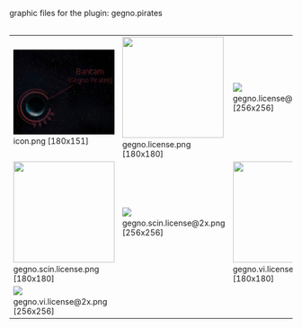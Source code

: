 graphic files for the plugin: gegno.pirates<br>
<br>
<table>
	<tr>
		<td><img src="https://github.com/zuckung/endless-sky-plugins/blob/main/myplugins/gegno.pirates/icon.png?raw=true" width="180" height="151"><br>
		icon.png [180x151]</td>
		<td><img src="https://github.com/zuckung/endless-sky-plugins/blob/main/myplugins/gegno.pirates/images/outfit/gegno.license.png?raw=true" width="180" height="180"><br>
		gegno.license.png [180x180]</td>
		<td><img src="https://github.com/zuckung/endless-sky-plugins/blob/main/myplugins/gegno.pirates/images/outfit/gegno.license@2x.png?raw=true" height="200"><br>
		gegno.license@2x.png [256x256]</td>
	</tr>
	<tr>
		<td><img src="https://github.com/zuckung/endless-sky-plugins/blob/main/myplugins/gegno.pirates/images/outfit/gegno.scin.license.png?raw=true" width="180" height="180"><br>
		gegno.scin.license.png [180x180]</td>
		<td><img src="https://github.com/zuckung/endless-sky-plugins/blob/main/myplugins/gegno.pirates/images/outfit/gegno.scin.license@2x.png?raw=true" height="200"><br>
		gegno.scin.license@2x.png [256x256]</td>
		<td><img src="https://github.com/zuckung/endless-sky-plugins/blob/main/myplugins/gegno.pirates/images/outfit/gegno.vi.license.png?raw=true" width="180" height="180"><br>
		gegno.vi.license.png [180x180]</td>
	</tr>
	<tr>
		<td><img src="https://github.com/zuckung/endless-sky-plugins/blob/main/myplugins/gegno.pirates/images/outfit/gegno.vi.license@2x.png?raw=true" height="200"><br>
		gegno.vi.license@2x.png [256x256]</td>
		<td></td>
		<td></td>
	</tr>
</table>
